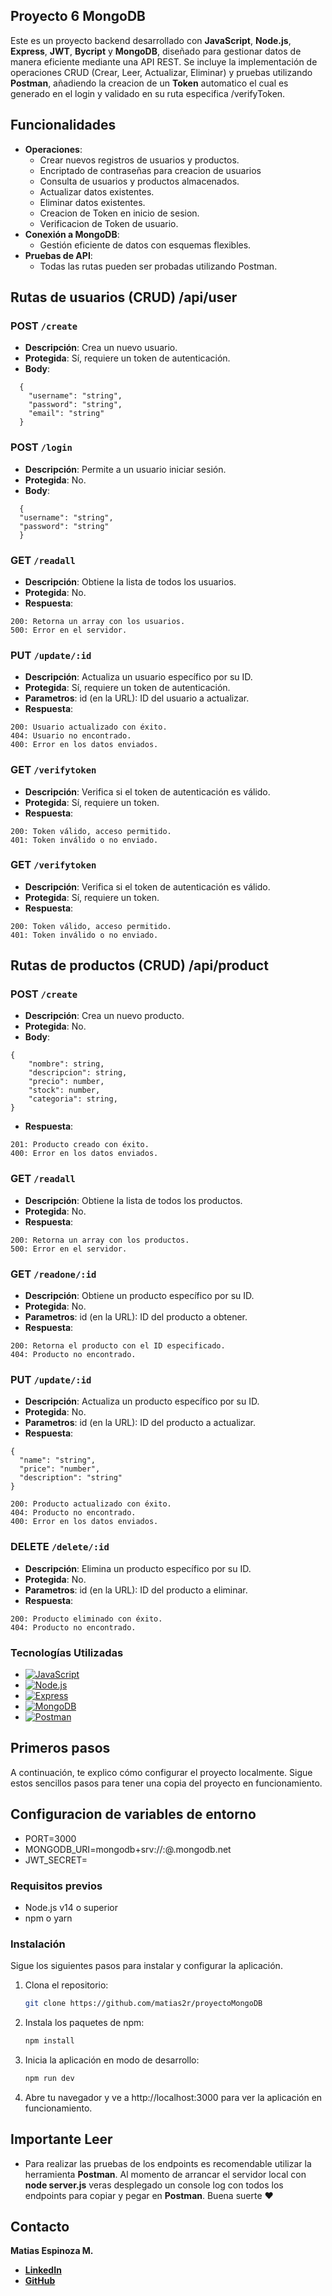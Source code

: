 
## Proyecto 6 MongoDB


Este es un proyecto backend desarrollado con **JavaScript**, **Node.js**, **Express**, **JWT**, **Bycript** y **MongoDB**, diseñado para gestionar datos de manera eficiente mediante una API REST. Se incluye la implementación de operaciones CRUD (Crear, Leer, Actualizar, Eliminar) y pruebas utilizando **Postman**, añadiendo la creacion de un **Token** automatico el cual es generado en el login y validado en su ruta especifica /verifyToken.

## Funcionalidades

- **Operaciones**:
  - Crear nuevos registros de usuarios y productos.
  - Encriptado de contraseñas para creacion de usuarios
  - Consulta de usuarios y productos almacenados.
  - Actualizar datos existentes.
  - Eliminar datos existentes.
  - Creacion de Token en inicio de sesion.
  - Verificacion de Token de usuario.
- **Conexión a MongoDB**:
  - Gestión eficiente de datos con esquemas flexibles.
- **Pruebas de API**:
  - Todas las rutas pueden ser probadas utilizando Postman.


## Rutas de usuarios (CRUD) /api/user

### POST `/create`
- **Descripción**: Crea un nuevo usuario.
- **Protegida**: Sí, requiere un token de autenticación.
- **Body**:
```
  {
    "username": "string",
    "password": "string",
    "email": "string"
  }
```

### POST `/login`
- **Descripción**: Permite a un usuario iniciar sesión.
- **Protegida**: No.
- **Body**:
```
  {
  "username": "string",
  "password": "string"
  }
```
### GET `/readall`
- **Descripción**: Obtiene la lista de todos los usuarios.
- **Protegida**: No.
- **Respuesta**:
```
200: Retorna un array con los usuarios.
500: Error en el servidor.
```
### PUT `/update/:id`
- **Descripción**: Actualiza un usuario específico por su ID.
- **Protegida**: Sí, requiere un token de autenticación.
- **Parametros**: id (en la URL): ID del usuario a actualizar.
- **Respuesta**:
```
200: Usuario actualizado con éxito.
404: Usuario no encontrado.
400: Error en los datos enviados.
```

### GET  `/verifytoken`
- **Descripción**: Verifica si el token de autenticación es válido.
- **Protegida**: Sí, requiere un token.
- **Respuesta**:
```
200: Token válido, acceso permitido.
401: Token inválido o no enviado.
```

### GET  `/verifytoken`
- **Descripción**: Verifica si el token de autenticación es válido.
- **Protegida**: Sí, requiere un token.
- **Respuesta**:
```
200: Token válido, acceso permitido.
401: Token inválido o no enviado.
```

## Rutas de productos (CRUD) /api/product

### POST `/create`
- **Descripción**: Crea un nuevo producto.
- **Protegida**: No.
- **Body**:
```
{
    "nombre": string,
    "descripcion": string,
    "precio": number,
    "stock": number,
    "categoria": string,
}
```
- **Respuesta**:
```
201: Producto creado con éxito.
400: Error en los datos enviados.
```

### GET `/readall`
- **Descripción**: Obtiene la lista de todos los productos.
- **Protegida**: No.
- **Respuesta**:
```
200: Retorna un array con los productos.
500: Error en el servidor.
```

### GET `/readone/:id`
- **Descripción**: Obtiene un producto específico por su ID.
- **Protegida**: No.
- **Parametros**: id (en la URL): ID del producto a obtener.
- **Respuesta**:
```
200: Retorna el producto con el ID especificado.
404: Producto no encontrado.
```

### PUT  `/update/:id`
- **Descripción**: Actualiza un producto específico por su ID.
- **Protegida**: No.
- **Parametros**: id (en la URL): ID del producto a actualizar.
- **Respuesta**:
```
{
  "name": "string",
  "price": "number",
  "description": "string"
}
```
```
200: Producto actualizado con éxito.
404: Producto no encontrado.
400: Error en los datos enviados.
```

### DELETE  `/delete/:id`
- **Descripción**: Elimina un producto específico por su ID.
- **Protegida**: No.
- **Parametros**: id (en la URL): ID del producto a eliminar.
- **Respuesta**:
```
200: Producto eliminado con éxito.
404: Producto no encontrado.
```


### Tecnologías Utilizadas


* [![JavaScript][JavaScript]][JavaScript-url]
* [![Node.js][Node.js-logo]][Node.js-url]
* [![Express][Express-logo]][Express-url]
* [![MongoDB][MongoDB-logo]][MongoDB-url]
* [![Postman][Postman-logo]][Postman-url]


## Primeros pasos

A continuación, te explico cómo configurar el proyecto localmente. Sigue estos sencillos pasos para tener una copia del proyecto en funcionamiento.

## Configuracion de variables de entorno
* PORT=3000
* MONGODB_URI=mongodb+srv://<user>:<password>@<cluster>.mongodb.net
* JWT_SECRET=<YourSecretToken>

### Requisitos previos

* Node.js v14 o superior
* npm o yarn

### Instalación

Sigue los siguientes pasos para instalar y configurar la aplicación.

1. Clona el repositorio:
   ```sh
   git clone https://github.com/matias2r/proyectoMongoDB
   ```
3. Instala los paquetes de npm:
   ```sh
   npm install
   ```
4. Inicia la aplicación en modo de desarrollo:
   ```sh
   npm run dev
   ```
5. Abre tu navegador y ve a http://localhost:3000 para ver la aplicación en funcionamiento.


## Importante Leer

* Para realizar las pruebas de los endpoints es recomendable utilizar la herramienta **Postman**. Al momento de arrancar el servidor local con **node server.js** veras desplegado un console log con todos los endpoints para copiar y pegar en **Postman**. Buena suerte ❤️


## Contacto

**Matias Espinoza M.**
* **[LinkedIn](https://www.linkedin.com/in/matiasespinozamo/)**
* **[GitHub](https://github.com/matias2r)**


[Node.js-logo]: https://img.shields.io/badge/Node.js-43853d?style=for-the-badge&logo=node.js&logoColor=white
[Node.js-url]: https://nodejs.org/

[Express-logo]: https://img.shields.io/badge/Express.js-404d59?style=for-the-badge
[Express-url]: https://expressjs.com/

[MongoDB-logo]: https://img.shields.io/badge/MongoDB-4ea94b?style=for-the-badge&logo=mongodb&logoColor=white
[MongoDB-url]: https://www.mongodb.com/

[Postman-logo]: https://img.shields.io/badge/Postman-FF6C37?style=for-the-badge&logo=postman&logoColor=white
[Postman-url]: https://www.postman.com/

[JavaScript]: https://img.shields.io/badge/JavaScript-black?style=for-the-badge&logo=javascript&logoColor=yellow
[JavaScript-url]: https://developer.mozilla.org/en-US/docs/Web/JavaScript
